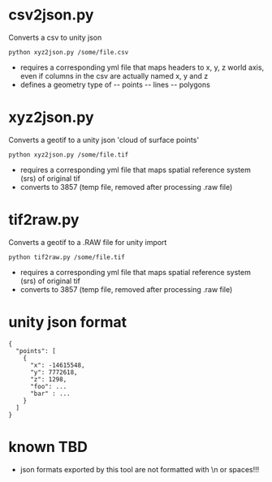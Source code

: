 # csv2json.py
Converts a csv to unity json

`python xyz2json.py /some/file.csv`

- requires a corresponding yml file that maps headers to x, y, z world axis, even if columns in the csv are actually named x, y and z
- defines a geometry type of 
-- points
-- lines
-- polygons

# xyz2json.py
Converts a geotif to a unity json 'cloud of surface points'

`python xyz2json.py /some/file.tif`

- requires a corresponding yml file that maps spatial reference system (srs) of original tif
- converts to 3857 (temp file, removed after processing .raw file)

# tif2raw.py
Converts a geotif to a .RAW file for unity import

`python tif2raw.py /some/file.tif`

- requires a corresponding yml file that maps spatial reference system (srs) of original tif
- converts to 3857 (temp file, removed after processing .raw file)

# unity json format 
```
{
  "points": [
    {
      "x": -14615548,
      "y": 7772618,
      "z": 1298,
      "foo": ...
      "bar" : ...
    }
  ]
}
```

# known TBD
- json formats exported by this tool are not formatted with \n or spaces!!!
